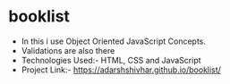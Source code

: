 # booklist
- In this i use Object Oriented JavaScript Concepts.
- Validations are also there
- Technologies Used:- HTML, CSS and JavaScript
- Project Link:- https://adarshshivhar.github.io/booklist/
